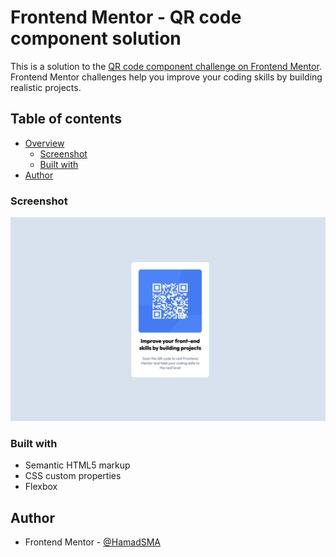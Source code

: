 # Frontend Mentor - QR code component solution

This is a solution to the [QR code component challenge on Frontend Mentor](https://www.frontendmentor.io/challenges/qr-code-component-iux_sIO_H). Frontend Mentor challenges help you improve your coding skills by building realistic projects.

## Table of contents

- [Overview](#overview)
  - [Screenshot](#screenshot)
  - [Built with](#built-with)
- [Author](#author)

### Screenshot

![](images/qr-desktop.png)

### Built with

- Semantic HTML5 markup
- CSS custom properties
- Flexbox

## Author

- Frontend Mentor - [@HamadSMA](https://www.frontendmentor.io/profile/HamadSMA)
